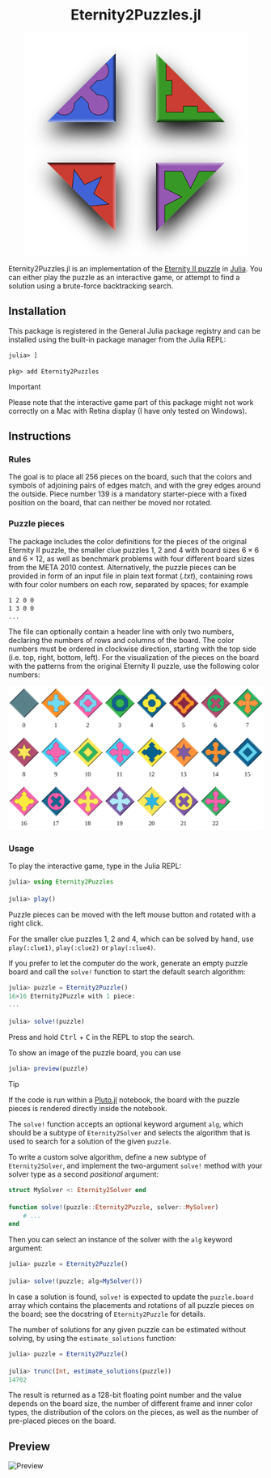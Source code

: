 <p>
  <h1 align="center">Eternity2Puzzles.jl</h1>
</p>

<p align="center">
  <img src="svg/logo.svg">
</p>

Eternity2Puzzles.jl is an implementation of the [Eternity II puzzle](https://en.wikipedia.org/wiki/Eternity_II_puzzle) in [Julia](https://julialang.org/).
You can either play the puzzle as an interactive game, or attempt to find a solution using a brute-force backtracking search.


## Installation

This package is registered in the General Julia package registry and can be installed using the built-in package manager from the Julia REPL:

```
julia> ]

pkg> add Eternity2Puzzles
```

> [!IMPORTANT]
> Please note that the interactive game part of this package might not work correctly on a Mac with Retina display (I have only tested on Windows).


## Instructions

### Rules

The goal is to place all 256 pieces on the board, such that the colors and symbols of adjoining pairs of edges match, and with the grey edges around the outside.
Piece number 139 is a mandatory starter-piece with a fixed position on the board, that can neither be moved nor rotated.

### Puzzle pieces

The package includes the color definitions for the pieces of the original Eternity II puzzle, the smaller clue puzzles 1, 2 and 4 with board sizes $6\times 6$ and $6\times 12$, as well as benchmark problems with four different board sizes from the META 2010 contest.
Alternatively, the puzzle pieces can be provided in form of an input file in plain text format (*.txt*), containing rows with four color numbers on each row, separated by spaces; for example

```
1 2 0 0
1 3 0 0
...
```

The file can optionally contain a header line with only two numbers, declaring the numbers of rows and columns of the board.
The color numbers must be ordered in clockwise direction, starting with the top side (i.e. top, right, bottom, left).
For the visualization of the pieces on the board with the patterns from the original Eternity II puzzle, use the following color numbers:

![Color numbers](svg/colors_preview.svg)

### Usage

To play the interactive game, type in the Julia REPL:

```julia
julia> using Eternity2Puzzles

julia> play()
```

Puzzle pieces can be moved with the left mouse button and rotated with a right click.

For the smaller clue puzzles 1, 2 and 4, which can be solved by hand, use `play(:clue1)`, `play(:clue2)` or `play(:clue4)`.

If you prefer to let the computer do the work, generate an empty puzzle board and call the `solve!` function to start the default search algorithm:

```julia
julia> puzzle = Eternity2Puzzle()
16×16 Eternity2Puzzle with 1 piece:
...

julia> solve!(puzzle)
```

Press and hold <kbd>Ctrl</kbd> + <kbd>C</kbd> in the REPL to stop the search.

To show an image of the puzzle board, you can use

```julia
julia> preview(puzzle)
```

> [!TIP]
> If the code is run within a [Pluto.jl](https://juliahub.com/ui/Packages/General/Pluto) notebook, the board with the puzzle pieces is rendered directly inside the notebook.

The `solve!` function accepts an optional keyword argument `alg`, which should be a subtype of `Eternity2Solver` and selects the algorithm that is used to search for a solution of the given `puzzle`.

To write a custom solve algorithm, define a new subtype of `Eternity2Solver`, and implement the two-argument `solve!` method with your solver type as a second *positional* argument:

```julia
struct MySolver <: Eternity2Solver end

function solve!(puzzle::Eternity2Puzzle, solver::MySolver)
    # ...
end
```

Then you can select an instance of the solver with the `alg` keyword argument:

```julia
julia> puzzle = Eternity2Puzzle()

julia> solve!(puzzle; alg=MySolver())
```

In case a solution is found, `solve!` is expected to update the `puzzle.board` array which contains the placements and rotations of all puzzle pieces on the board; see the docstring of `Eternity2Puzzle` for details.

The number of solutions for any given puzzle can be estimated without solving, by using the `estimate_solutions` function:

```julia
julia> puzzle = Eternity2Puzzle()

julia> trunc(Int, estimate_solutions(puzzle))
14702
```

The result is returned as a 128-bit floating point number and the value depends on the board size, the number of different frame and inner color types, the distribution of the colors on the pieces, as well as the number of pre-placed pieces on the board.


## Preview

![Preview](img/preview.png)
